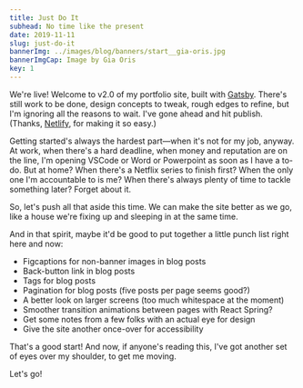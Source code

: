 ```yaml
---
title: Just Do It
subhead: No time like the present
date: 2019-11-11
slug: just-do-it
bannerImg: ../images/blog/banners/start__gia-oris.jpg
bannerImgCap: Image by Gia Oris
key: 1
---
```


We're live! Welcome to v2.0 of my portfolio site, built with [Gatsby](https://www.gatsbyjs.org/). There's still work to be done, design concepts to tweak, rough edges to refine, but I'm ignoring all the reasons to wait. I've gone ahead and hit publish. (Thanks, [Netlify](https://www.netlify.com/), for making it so easy.)

Getting started's always the hardest part—when it's not for my job, anyway. At work, when there's a hard deadline, when money and reputation are on the line, I'm opening VSCode or Word or Powerpoint as soon as I have a to-do. But at home? When there's a Netflix series to finish first? When the only one I'm accountable to is me? When there's always plenty of time to tackle something later? Forget about it.

So, let's push all that aside this time. We can make the site better as we go, like a house we're fixing up and sleeping in at the same time.

And in that spirit, maybe it'd be good to put together a little punch list right here and now:

* Figcaptions for non-banner images in blog posts
* Back-button link in blog posts
* Tags for blog posts
* Pagination for blog posts (five posts per page seems good?)
* A better look on larger screens (too much whitespace at the moment)
* Smoother transition animations between pages with React Spring?
* Get some notes from a few folks with an actual eye for design
* Give the site another once-over for accessibility

That's a good start! And now, if anyone's reading this, I've got another set of eyes over my shoulder, to get me moving.

Let's go!